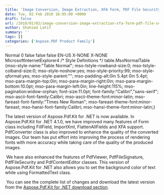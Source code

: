 ```yaml
---
title: 'Image Conversion, Image Extraction, XFA Form, PDF File Security and PDF Viewer are Improved in Aspose.Pdf.Kit for .NET.'
date: Tue, 02 Feb 2010 18:05:00 +0000
draft: false
url: /2010/02/02/image-conversion-image-extraction-xfa-form-pdf-file-security-and-pdf-viewer-are-improved-in-aspose-pdf-kit-for-net/
author: Shahzad Latif
summary: ''
tags: []
categories: ['Aspose.PDF Product Family']
---
```


Normal 0 false false false EN-US X-NONE X-NONE MicrosoftInternetExplorer4 /\* Style Definitions \*/ table.MsoNormalTable {mso-style-name:"Table Normal"; mso-tstyle-rowband-size:0; mso-tstyle-colband-size:0; mso-style-noshow:yes; mso-style-priority:99; mso-style-qformat:yes; mso-style-parent:""; mso-padding-alt:0in 5.4pt 0in 5.4pt; mso-para-margin-top:0in; mso-para-margin-right:0in; mso-para-margin-bottom:10.0pt; mso-para-margin-left:0in; line-height:115%; mso-pagination:widow-orphan; font-size:11.0pt; font-family:"Calibri","sans-serif"; mso-ascii-font-family:Calibri; mso-ascii-theme-font:minor-latin; mso-fareast-font-family:"Times New Roman"; mso-fareast-theme-font:minor-fareast; mso-hansi-font-family:Calibri; mso-hansi-theme-font:minor-latin;}

The latest version of Aspose.Pdf.Kit for .NET is now available. In Aspose.Pdf.Kit for .NET 4.1.0, we have improved many features of Form class including FillField, ImportXml, FlattenAllFields and XFA support. PdfConverter class is also improved to enhance the quality of the converted images. Our team has put effort into improving the process of rendering fonts with more accuracy while taking care of the quality of the produced images.

 We have also enhanced the features of PdfViewer, PdfFileSignature, PdfFileSecurity and PdfContentEditor classes. This version of Aspose.Pdf.Kit for .NET also allows you to set the background color of text while using FormattedText class.

 You can see the complete list of changes and download the latest version from the [Aspose.Pdf.Kit for .NET download section][1].




[1]: http://www.aspose.com/community/files/51/.net-components/aspose.pdf.kit-for-.net/default.aspx




